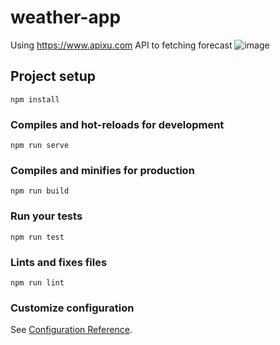 # weather-app
Using https://www.apixu.com API to fetching forecast
![image](https://user-images.githubusercontent.com/33098616/62136208-4caddf00-b2ec-11e9-855f-a6f06c26c5b6.png)
## Project setup
```
npm install
```

### Compiles and hot-reloads for development
```
npm run serve
```

### Compiles and minifies for production
```
npm run build
```

### Run your tests
```
npm run test
```

### Lints and fixes files
```
npm run lint
```

### Customize configuration
See [Configuration Reference](https://cli.vuejs.org/config/).
